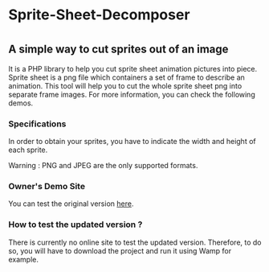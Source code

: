 <h1>Sprite-Sheet-Decomposer<h1>
<h2>A simple way to cut sprites out of an image</h2>
<p>It is a PHP library to help you cut sprite sheet animation pictures into piece. Sprite sheet is a png file which containers a set of frame to describe an animation. This tool will help you to cut the whole sprite sheet png into separate frame images. For more information, you can check the following demos.<p>
<h3>Specifications</h3>
<p>In order to obtain your sprites, you have to indicate the width and height of each sprite.</p>
<p>Warning : PNG and JPEG are the only supported formats.</p>
<h3>Owner's Demo Site</h3>
<p>You can test the original version <a href="http://jmsliu.com/products/sprite-sheet-decomposer/">here</a>.</p>
<h3>How to test the updated version ?</h3>
<p>There is currently no online site to test the updated version. Therefore, to do so, you will have to download the project and run it using Wamp for example.</p>
